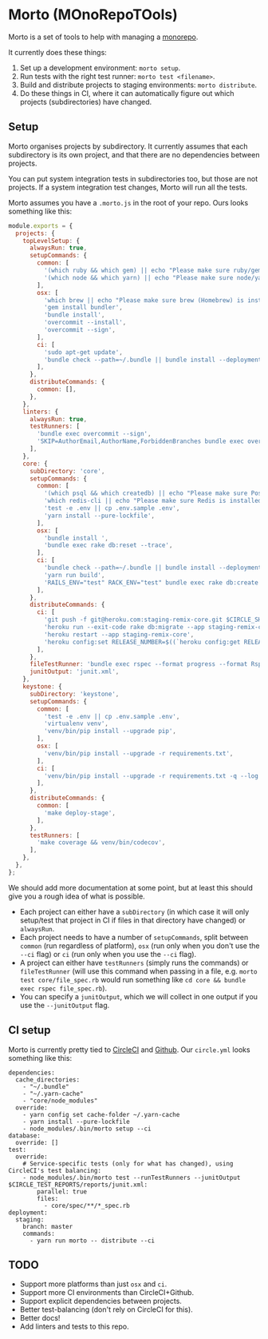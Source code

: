 # Morto (MOnoRepoTOols)

Morto is a set of tools to help with managing a [monorepo](https://danluu.com/monorepo/).

It currently does these things:

1. Set up a development environment: `morto setup`.
1. Run tests with the right test runner: `morto test <filename>`.
1. Build and distribute projects to staging environments: `morto distribute`.
1. Do these things in CI, where it can automatically figure out which projects (subdirectories) have changed.


## Setup

Morto organises projects by subdirectory. It currently assumes that each subdirectory is its own project, and that there are no dependencies between projects.

You can put system integration tests in subdirectories too, but those are not projects. If a system integration test changes, Morto will run all the tests.

Morto assumes you have a `.morto.js` in the root of your repo. Ours looks something like this:

```javascript
module.exports = {
  projects: {
    topLevelSetup: {
      alwaysRun: true,
      setupCommands: {
        common: [
          '(which ruby && which gem) || echo "Please make sure ruby/gem are installed"',
          '(which node && which yarn) || echo "Please make sure node/yarn are installed"',
        ],
        osx: [
          'which brew || echo "Please make sure brew (Homebrew) is installed"',
          'gem install bundler',
          'bundle install',
          'overcommit --install',
          'overcommit --sign',
        ],
        ci: [
          'sudo apt-get update',
          'bundle check --path=~/.bundle || bundle install --deployment --path=~/.bundle',
        ],
      },
      distributeCommands: {
        common: [],
      },
    },
    linters: {
      alwaysRun: true,
      testRunners: [
        'bundle exec overcommit --sign',
        'SKIP=AuthorEmail,AuthorName,ForbiddenBranches bundle exec overcommit -r',
      ],
    },
    core: {
      subDirectory: 'core',
      setupCommands: {
        common: [
          '(which psql && which createdb) || echo "Please make sure PostgreSQL is installed"',
          'which redis-cli || echo "Please make sure Redis is installed (but not running)"',
          'test -e .env || cp .env.sample .env',
          'yarn install --pure-lockfile',
        ],
        osx: [
          'bundle install ',
          'bundle exec rake db:reset --trace',
        ],
        ci: [
          'bundle check --path=~/.bundle || bundle install --deployment --path=~/.bundle',
          'yarn run build',
          'RAILS_ENV="test" RACK_ENV="test" bundle exec rake db:create db:structure:load --trace',
        ],
      },
      distributeCommands: {
        ci: [
          'git push -f git@heroku.com:staging-remix-core.git $CIRCLE_SHA1:refs/heads/master',
          'heroku run --exit-code rake db:migrate --app staging-remix-core',
          'heroku restart --app staging-remix-core',
          'heroku config:set RELEASE_NUMBER=$((`heroku config:get RELEASE_NUMBER -a staging-remix-core` + 1)) -a staging-remix-core',
        ],
      },
      fileTestRunner: 'bundle exec rspec --format progress --format RspecJunitFormatter --out junit.xml',
      junitOutput: 'junit.xml',
    },
    keystone: {
      subDirectory: 'keystone',
      setupCommands: {
        common: [
          'test -e .env || cp .env.sample .env',
          'virtualenv venv',
          'venv/bin/pip install --upgrade pip',
        ],
        osx: [
          'venv/bin/pip install --upgrade -r requirements.txt',
        ],
        ci: [
          'venv/bin/pip install --upgrade -r requirements.txt -q --log $CIRCLE_ARTIFACTS/pip-keystone.log',
        ],
      },
      distributeCommands: {
        common: [
          'make deploy-stage',
        ],
      },
      testRunners: [
        'make coverage && venv/bin/codecov',
      ],
    },
  },
};
```

We should add more documentation at some point, but at least this should give you a rough idea of what is possible.

- Each project can either have a `subDirectory` (in which case it will only setup/test that project in CI if files in that directory have changed) or `alwaysRun`.
- Each project needs to have a number of `setupCommands`, split between `common` (run regardless of platform), `osx` (run only when you don't use the `--ci` flag) or `ci` (run only when you use the `--ci` flag).
- A project can either have `testRunners` (simply runs the commands) or `fileTestRunner` (will use this command when passing in a file, e.g. `morto test core/file_spec.rb` would run something like `cd core && bundle exec rspec file_spec.rb`).
- You can specify a `junitOutput`, which we will collect in one output if you use the `--junitOutput` flag.


## CI setup

Morto is currently pretty tied to [CircleCI](https://circleci.com) and [Github](https://github.com). Our `circle.yml` looks something like this:

```
dependencies:
  cache_directories:
    - "~/.bundle"
    - "~/.yarn-cache"
    - "core/node_modules"
  override:
    - yarn config set cache-folder ~/.yarn-cache
    - yarn install --pure-lockfile
    - node_modules/.bin/morto setup --ci
database:
  override: []
test:
  override:
    # Service-specific tests (only for what has changed), using CircleCI's test balancing:
    - node_modules/.bin/morto test --runTestRunners --junitOutput $CIRCLE_TEST_REPORTS/reports/junit.xml:
        parallel: true
        files:
          - core/spec/**/*_spec.rb
deployment:
  staging:
    branch: master
    commands:
      - yarn run morto -- distribute --ci
```


## TODO
- Support more platforms than just `osx` and `ci`.
- Support more CI environments than CircleCI+Github.
- Support explicit dependencies between projects.
- Better test-balancing (don't rely on CircleCI for this).
- Better docs!
- Add linters and tests to this repo.
